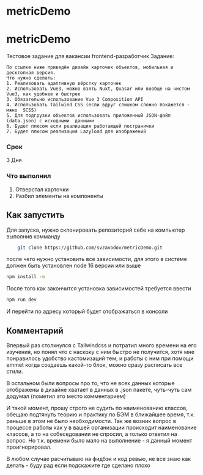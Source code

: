 # metricDemo
 
# metricDemo
 
 Тестовое задание для вакансии frontend-разработчик
 Задание:

    По ссылке ниже приведён дизайн карточек объектов, мобильная и десктопная версия.
    Что нужно сделать:
    1. Реализовать адаптивную вёрстку карточек
    2. Использовать Vue3, можно взять Nuxt, Quasar или вообще на чистом Vue3, как удобнее и быстрее
    3. Обязательно использование Vue 3 Composition API
    4. Использовать Tailwind CSS (если вдруг слишком сложно покажется - мжно  SCSS)
    5. Для подгрузки объектов использовать приложенный JSON-файл (data.json) с исходными  данными
    6. Будет плюсом если реализация работающей постранички
    7. Будет плюсом реализация Lazyload для изображений
	
### Срок
3 Дня

### Что выполнил
1. Отверстал карточки
2. Разбил элементы на компоненты


## Как запустить
Для запуска, нужно склонировать репозиторий себе на компьютер выполнив комманду
```bash
    git clone https://github.com/svzavodov/metricDemo.git

```

после чего нужно установить все зависимости, для этого в системе должен быть установлен node 16 версии или выше

```bash
npm install -m
```
После того как закончится установка зависимостей требуется ввести

```bash
npm run dev

```
И перейти по адресу который будет отображаться в консоли


## Комментарий

Впервый раз столкнулся с Tailwindcss и потратил много времени на  его изучения, но понял что с наскоку с ним быстро не получится, хотя мне понравилось удобство кастомизаций тем, и работы с ним при помощи emmet когда создаешь какой-то блок, можно сразу расписать все стили. 

В остальном были вопросы про то, что не всех данных которые отображены в дизайне хватает в данных в .json пакете, чуть-чуть сам додумал (пометил это место комментарием)

И такой момент, прошу строго не судить по наименованию классов, обещаю подтянуть теорию и практику по БЭМ в ближайшее время, т.к. раньше в этом не было необходимости. Так же возник вопрос в процессе работы как у в вашей организации происходит наименование классов, а то на собеседовании не спросил, а только ответил на вопрос. Но т.к. времени было мало на выполнение - я данный момент проигнорировал. 

В любом случае расчитываю на фидбэк и код ревью, не все знаю как делать - буду рад если подскажите где сделано плохо 
